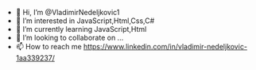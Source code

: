 - 👋 Hi, I’m @VladimirNedeljkovic1
- 👀 I’m interested in JavaScript,Html,Css,C#
- 🌱 I’m currently learning JavaScript,Html
- 💞️ I’m looking to collaborate on ...
- 📫 How to reach me https://www.linkedin.com/in/vladimir-nedeljkovic-1aa339237/


